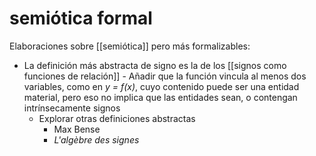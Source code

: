 # semiótica formal
Elaboraciones sobre [[semiótica]] pero más formalizables:

- La definición más abstracta de signo es la de los [[signos como funciones de relación]]
        - Añadir que la función vincula al menos dos variables, como en *y = f(x)*, cuyo contenido puede ser una entidad material, pero eso no implica que las entidades sean, o contengan intrínsecamente signos
    - Explorar otras definiciones abstractas
        - Max Bense
        - *L'algèbre des signes*

